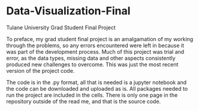 # Data-Visualization-Final
Tulane University Grad Student Final Project 

To preface, my grad student final project is an amalgamation of my working through the problems, so any errors encountered were left in because it was part of the development process. Much of this project was trial and error, as the data types, missing data and other aspects consistently produced new challenges to overcome. This was just the most recent version of the project code. 

The code is in the .py format, all that is needed is a jupyter notebook and the code can be downloaded and uploaded as is. All packages needed to run the project are included in the cells. There is only one page in the repository outside of the read me, and that is the source code. 
